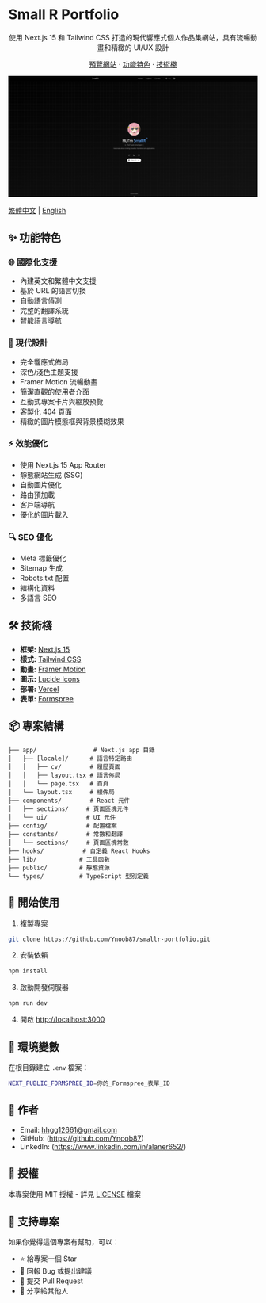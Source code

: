 # Small R Portfolio

<div align="center">
  <p align="center">
    使用 Next.js 15 和 Tailwind CSS 打造的現代響應式個人作品集網站，具有流暢動畫和精緻的 UI/UX 設計
  </p>
  <p align="center">
    <a href="https://smallr-portfolio.vercel.app">預覽網站</a>
    ·
    <a href="#features">功能特色</a>
    ·
    <a href="#tech-stack">技術棧</a>
  </p>
  <img src="/public/preview.png" alt="Portfolio Preview" width="600px" />
</div>

[繁體中文](/README.zh.md) | [English](/README.md)

## ✨ 功能特色

### 🌐 國際化支援

- 內建英文和繁體中文支援
- 基於 URL 的語言切換
- 自動語言偵測
- 完整的翻譯系統
- 智能語言導航

### 🎨 現代設計

- 完全響應式佈局
- 深色/淺色主題支援
- Framer Motion 流暢動畫
- 簡潔直觀的使用者介面
- 互動式專案卡片與縮放預覽
- 客製化 404 頁面
- 精緻的圖片模態框與背景模糊效果

### ⚡ 效能優化

- 使用 Next.js 15 App Router
- 靜態網站生成 (SSG)
- 自動圖片優化
- 路由預加載
- 客戶端導航
- 優化的圖片載入

### 🔍 SEO 優化

- Meta 標籤優化
- Sitemap 生成
- Robots.txt 配置
- 結構化資料
- 多語言 SEO

## 🛠️ 技術棧

- **框架:** [Next.js 15](https://nextjs.org/)
- **樣式:** [Tailwind CSS](https://tailwindcss.com/)
- **動畫:** [Framer Motion](https://www.framer.com/motion/)
- **圖示:** [Lucide Icons](https://lucide.dev/)
- **部署:** [Vercel](https://vercel.com)
- **表單:** [Formspree](https://formspree.io)

## 📦 專案結構

```
├── app/                # Next.js app 目錄
│   ├── [locale]/      # 語言特定路由
│   │   ├── cv/        # 履歷頁面
│   │   ├── layout.tsx # 語言佈局
│   │   └── page.tsx   # 首頁
│   └── layout.tsx     # 根佈局
├── components/        # React 元件
│   ├── sections/     # 頁面區塊元件
│   └── ui/           # UI 元件
├── config/           # 配置檔案
├── constants/        # 常數和翻譯
│   └── sections/     # 頁面區塊常數
├── hooks/           # 自定義 React Hooks
├── lib/            # 工具函數
├── public/         # 靜態資源
└── types/          # TypeScript 型別定義
```

## 🚀 開始使用

1. 複製專案

```bash
git clone https://github.com/Ynoob87/smallr-portfolio.git
```

2. 安裝依賴

```bash
npm install
```

3. 啟動開發伺服器

```bash
npm run dev
```

4. 開啟 [http://localhost:3000](http://localhost:3000)

## 📝 環境變數

在根目錄建立 `.env` 檔案：

```bash
NEXT_PUBLIC_FORMSPREE_ID=你的_Formspree_表單_ID
```

## 👤 作者

- Email: hhgg12661@gmail.com
- GitHub: (https://github.com/Ynoob87)
- LinkedIn: (https://www.linkedin.com/in/alaner652/)

## 📄 授權

本專案使用 MIT 授權 - 詳見 [LICENSE](LICENSE) 檔案

## 💖 支持專案

如果你覺得這個專案有幫助，可以：

- ⭐ 給專案一個 Star
- 🐛 回報 Bug 或提出建議
- 🔀 提交 Pull Request
- 📢 分享給其他人
